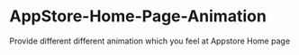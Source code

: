 # AppStore-Home-Page-Animation
Provide different different animation which you feel at Appstore Home page
